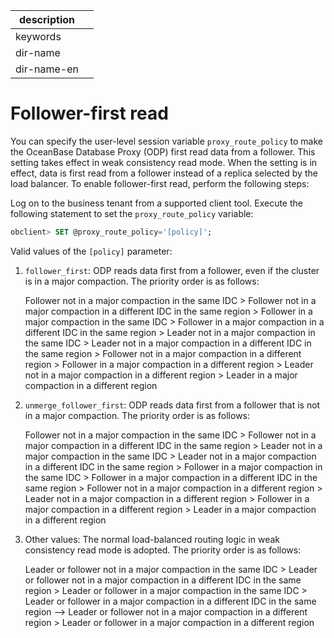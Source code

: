 |description||
|---|---|
|keywords||
|dir-name||
|dir-name-en||

# Follower-first read

You can specify the user-level session variable `proxy_route_policy` to make the OceanBase Database Proxy (ODP) first read data from a follower. This setting takes effect in weak consistency read mode. When the setting is in effect, data is first read from a follower instead of a replica selected by the load balancer. To enable follower-first read, perform the following steps:

Log on to the business tenant from a supported client tool. Execute the following statement to set the `proxy_route_policy` variable:

```sql
obclient> SET @proxy_route_policy='[policy]';
```

Valid values of the `[policy]` parameter:

1. `follower_first`: ODP reads data first from a follower, even if the cluster is in a major compaction. The priority order is as follows:

   Follower not in a major compaction in the same IDC \> Follower not in a major compaction in a different IDC in the same region \> Follower in a major compaction in the same IDC \> Follower in a major compaction in a different IDC in the same region \> Leader not in a major compaction in the same IDC \> Leader not in a major compaction in a different IDC in the same region \> Follower not in a major compaction in a different region \> Follower in a major compaction in a different region \> Leader not in a major compaction in a different region \> Leader in a major compaction in a different region

2. `unmerge_follower_first`: ODP reads data first from a follower that is not in a major compaction. The priority order is as follows:

   Follower not in a major compaction in the same IDC \> Follower not in a major compaction in a different IDC in the same region \> Leader not in a major compaction in the same IDC \> Leader not in a major compaction in a different IDC in the same region \> Follower in a major compaction in the same IDC \> Follower in a major compaction in a different IDC in the same region \> Follower not in a major compaction in a different region \> Leader not in a major compaction in a different region \> Follower in a major compaction in a different region \> Leader in a major compaction in a different region

3. Other values: The normal load-balanced routing logic in weak consistency read mode is adopted. The priority order is as follows:

   Leader or follower not in a major compaction in the same IDC \> Leader or follower not in a major compaction in a different IDC in the same region \> Leader or follower in a major compaction in the same IDC \> Leader or follower in a major compaction in a different IDC in the same region --\> Leader or follower not in a major compaction in a different region \> Leader or follower in a major compaction in a different region
